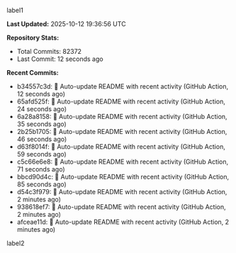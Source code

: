
label1 
<!-- ACTIVITY_START -->
**Last Updated:** 2025-10-12 19:36:56 UTC

**Repository Stats:**
- Total Commits: 82372
- Last Commit: 12 seconds ago

**Recent Commits:**
- b34557c3d: 🤖 Auto-update README with recent activity (GitHub Action, 12 seconds ago)
- 65afd525f: 🤖 Auto-update README with recent activity (GitHub Action, 24 seconds ago)
- 6a28a8158: 🤖 Auto-update README with recent activity (GitHub Action, 35 seconds ago)
- 2b25b1705: 🤖 Auto-update README with recent activity (GitHub Action, 46 seconds ago)
- d63f8014f: 🤖 Auto-update README with recent activity (GitHub Action, 59 seconds ago)
- c5c66e6e8: 🤖 Auto-update README with recent activity (GitHub Action, 71 seconds ago)
- bbcd90d4c: 🤖 Auto-update README with recent activity (GitHub Action, 85 seconds ago)
- d54c3f979: 🤖 Auto-update README with recent activity (GitHub Action, 2 minutes ago)
- 938618ef7: 🤖 Auto-update README with recent activity (GitHub Action, 2 minutes ago)
- afceae11d: 🤖 Auto-update README with recent activity (GitHub Action, 2 minutes ago)
<!-- ACTIVITY_END -->

label2
